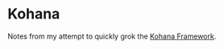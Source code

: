 # Kohana

Notes from my attempt to quickly grok the [Kohana Framework](http://kohanaframework.org/).

